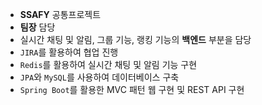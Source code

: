 - **SSAFY** 공통프로젝트
- **팀장** 담당
- 실시간 채팅 및 알림, 그룹 기능, 랭킹 기능의 **백엔드** 부분을 담당
- `JIRA`를 활용하여 협업 진행
- `Redis`를 활용하여 실시간 채팅 및 알림 기능 구현
- `JPA`와 `MySQL`를 사용하여 데이터베이스 구축
- `Spring Boot`를 활용한 MVC 패턴 웹 구현 및 REST API 구현




